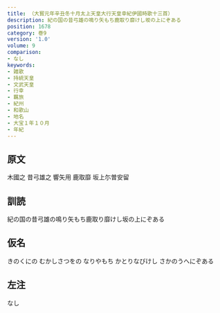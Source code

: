 ```yaml
---
title: （大寳元年辛丑冬十月太上天皇大行天皇幸紀伊國時歌十三首）
description: 紀の国の昔弓雄の鳴り矢もち鹿取り靡けし坂の上にぞある
position: 1678
category: 巻9
version: '1.0'
volume: 9
comparison:
- なし
keywords:
- 雑歌
- 持統天皇
- 文武天皇
- 行幸
- 羈旅
- 紀州
- 和歌山
- 地名
- 大宝１年１０月
- 年紀
---
```


## 原文

木國之 昔弓雄之 響矢用 鹿取靡 坂上尓曽安留

## 訓読

紀の国の昔弓雄の鳴り矢もち鹿取り靡けし坂の上にぞある

## 仮名

きのくにの むかしさつをの なりやもち かとりなびけし さかのうへにぞある

## 左注

なし
